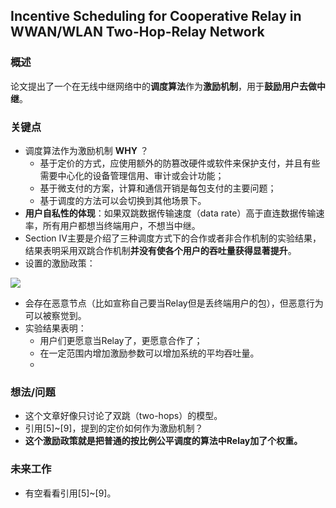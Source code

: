 ## Incentive Scheduling for Cooperative Relay in WWAN/WLAN Two-Hop-Relay Network 


### 概述

论文提出了一个在无线中继网络中的**调度算法**作为**激励机制**，用于**鼓励用户去做中继**。


### 关键点

- 调度算法作为激励机制 **WHY** ？
	- 基于定价的方式，应使用额外的防篡改硬件或软件来保护支付，并且有些需要中心化的设备管理信用、审计或会计功能；
	- 基于微支付的方案，计算和通信开销是每包支付的主要问题；
	- 基于调度的方法可以会切换到其他场景下。
- **用户自私性的体现**：如果双跳数据传输速度（data rate）高于直连数据传输速率，所有用户都想当终端用户，不想当中继。
- Section IV主要是介绍了三种调度方式下的合作或者非合作机制的实验结果，结果表明采用双跳合作机制**并没有使各个用户的吞吐量获得显著提升**。
- 设置的激励政策：


![](https://i.postimg.cc/XvvB6nvc/Incentive_Scheduling_for_Cooperative_Relay_in_WWAN_WLAN_Two-_Hop-.png)


- 会存在恶意节点（比如宣称自己要当Relay但是丢终端用户的包），但恶意行为可以被察觉到。
- 实验结果表明：
	- 用户们更愿意当Relay了，更愿意合作了；
	- 在一定范围内增加激励参数可以增加系统的平均吞吐量。
	- 

### 想法/问题

- 这个文章好像只讨论了双跳（two-hops）的模型。
- 引用[5]~[9]，提到的定价如何作为激励机制？
- **这个激励政策就是把普通的按比例公平调度的算法中Relay加了个权重。**

### 未来工作

- 有空看看引用[5]~[9]。
   






